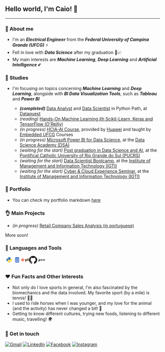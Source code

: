 ## Hello world, I'm Caio! 👋

---


### 📌 About me

- I'm an ***Electrical Engineer*** from the ***Federal University of Campina Grande (UFCG)*** :zap:
- Fell in love with ***Data Science*** after my graduation :mag_right::chart_with_upwards_trend:
- My main interests are ***Machine Learning***, ***Deep Learning*** and ***Artificial Intelligence*** :two_hearts:


### 🎯 Studies

- I'm focusing on topics concerning ***Machine Learning*** and ***Deep Learning***, alongside with ***BI Data Visualization Tools***, such as ***Tableau*** and ***Power BI***

   
  - ***(completed)*** [Data Analyst][dapath] and [Data Scientist][dspath] in Python Path, at [Dataquest][dataquest]
  - *(reading)* [Hands-On Machine Learning ith Scikit-Learn, Keras and TensorFlow (O'Reilly)][o'reillybook]
  - *(in progress)* [HCIA-AI Course][huaweicourse], provided by [Huawei][huawei] and taught by [Embedded UFCG][embedded] Courses
  - *(in progress)* [Microsoft Power BI for Data Science][powerbidsa], at the [Data Science Academy (DSA)][dsa]
  - *(waiting for the start)* [Post graduation in Data Science and AI][pospucrs], at the [Pontifical Catholic University of Rio Grande do Sul (PUCRS)][pucrs]
  - *(waiting for the start)* [Data Scientist Bootcamp][bootcampigti], at the [Institute of Management and Information Technology (IGTI)][igti]
  - *(waiting for the start)* [Cyber & Cloud Experience Seminar][ccseminarigti], at the [Institute of Management and Information Technology (IGTI)][igti]
  
  
### :page_facing_up: Portfolio

- You can check my portfolio markdown [here][portfoliomd]


### :ok_hand: Main Projects

- *(in progress)* [Retail Company Sales Analysis (in portuguese)](https://github.com/caiovps1/Retail-Sales-Analysis/blob/main/project.ipynb)


More soon!


### :wrench: Languages and Tools

<img align="left" alt="Python" width="26px" src="https://raw.githubusercontent.com/github/explore/80688e429a7d4ef2fca1e82350fe8e3517d3494d/topics/python/python.png" />
<img align="left" alt="SQL" width="26px" src="https://raw.githubusercontent.com/github/explore/80688e429a7d4ef2fca1e82350fe8e3517d3494d/topics/sql/sql.png" />
<img align="left" alt="Git" width="26px" src="https://raw.githubusercontent.com/github/explore/80688e429a7d4ef2fca1e82350fe8e3517d3494d/topics/git/git.png" />
<img align="left" alt="GitHub" width="26px" src="https://raw.githubusercontent.com/github/explore/78df643247d429f6cc873026c0622819ad797942/topics/github/github.png" />
<img align="left" alt="Bash" width="26px" src="https://raw.githubusercontent.com/github/explore/80688e429a7d4ef2fca1e82350fe8e3517d3494d/topics/bash/bash.png" />

<br />
<br />

### ❤️ Fun Facts and Other Interests
- Not only do I love sports in general, I'm also fascinated by the biomechanics and the data involved. My favorite sport (by a mile) is tennis! :tennis::boom:
- I used to ride horses when I was younger, and my love for the animal (and the activity) has never changed a bit! :horse:
- Getting to know different cultures, trying new foods, listening to different music, travelling! :earth_africa:


### 🤝 Get in touch

[![Gmail](https://img.shields.io/badge/-Gmail-c14438?style=flat-square&logo=Gmail&logoColor=white&link=mailto:seu_email)][mygmail]
[![LinkedIn](https://img.shields.io/static/v1?label=&message=LinkedIn%20&color=2867B2&logo=LinkedIn&style=flat-square&logoColor=white)][linkedin]
[![Facebook](https://img.shields.io/static/v1?label=&message=Facebook%20&color=0078FF&logo=Facebook&style=flat-square&logoColor=white)][facebook]
[![Instagram](https://img.shields.io/static/v1?label=&message=Instagram%20&color=ff69b4&logo=Instagram&style=flat-square&logoColor=white)][instagram]

 
<br />
<br />

[dapath]: https://www.dataquest.io/path/data-analyst/
[dspath]: https://www.dataquest.io/path/data-scientist/
[dataquest]: https://www.dataquest.io/
[o'reillybook]: https://www.amazon.com/Hands-Machine-Learning-Scikit-Learn-TensorFlow/dp/1492032646
[huaweicourse]: https://talent.huaweiuniversity.com/portal/courses/HuaweiX+EBGTC00000296/about
[huawei]: https://www.huawei.com/en/
[embedded]: https://www.embedded.ufcg.edu.br/
[powerbidsa]: https://www.datascienceacademy.com.br/course?courseid=microsoft-power-bi-para-data-science
[dsa]: https://www.datascienceacademy.com.br/pages/home
[pospucrs]: https://online.pucrs.br/pos/ciencia-de-dados
[pucrs]: https://www.pucrs.br/
[bootcampigti]: https://www.igti.com.br/custom/bootcamp-cientista-de-dados/
[igti]: https://www.igti.com.br/
[ccseminarigti]: https://www.igti.com.br/custom/cyber-cloud-experience/

[portfoliomd]: https://github.com/caiovps1/My-Portfolio

[mygmail]: mailto:caio.saraiva@ee.ufcg.edu.br
[linkedin]: https://www.linkedin.com/in/caio-vps/
[facebook]: https://www.facebook.com/caio.villar.3
[instagram]: https://www.instagram.com/caiovps1/
